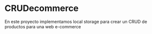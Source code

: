 # CRUDecommerce
En este proyecto implementamos local storage para crear un CRUD de productos para una web e-commerce
